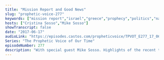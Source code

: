 ```yaml
---
title: "Mission Report and Good News"
slug: "prophetic-voice-277"
keywords: ["mission report","israel","greece","prophecy","politics","nations"]
hosts: ["Cristina Sosso","Mike Sosso"]
showTranscript: false
date: "2017-06-17"
audioLink: "https://episodes.castos.com/propheticvoice/TPVOT_E277_17_06_17-18_Mission_Report_and_Good_News.mp3"
Series: "The Prophetic Voice of Our Time"
episodeNumber: 277
description: "With special guest Mike Sosso. Highlights of the recent trip to Israel and Greece, and the good news of God's outpouring of His Spirit upon all flesh."
---
```

